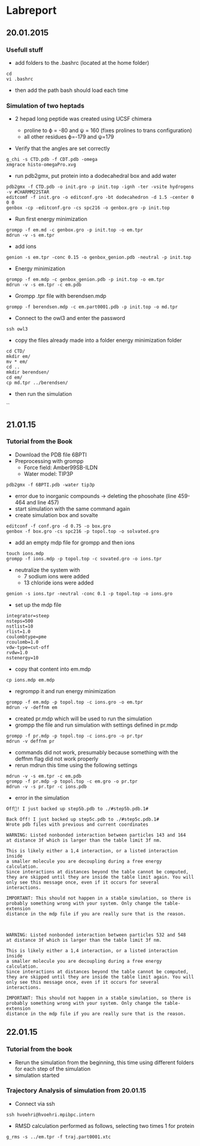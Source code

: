# Labreport

## 20.01.2015

### Usefull stuff

* add folders to the .bashrc (located at the home folder)

```
cd 
vi .bashrc
```

* then add the path bash should load each time

### Simulation of two heptads

* 2 hepad long peptide was created using UCSF chimera
	* proline to ϕ = -80 and ψ = 160 (fixes prolines to trans configuration)
	* all other residues ϕ=-179 and ψ=179

* Verify that the angles are set correctly

```
g_chi -s CTD.pdb -f CDT.pdb -omega
xmgrace histo-omegaPro.xvg
```

* run pdb2gmx, put protein into a dodecahedral box and add water 

```
pdb2gmx -f CTD.pdb -o init.gro -p init.top -ignh -ter -vsite hydrogens -v #CHARMM22STAR
editcomf -f init.gro -o editconf.gro -bt dodecahedron -d 1.5 -center 0 0 0
genbox -cp -editconf.gro -cs spc216 -o genbox.gro -p init.top
```

* Run first energy minimization 

```
grompp -f em.md -c genbox.gro -p init.top -o em.tpr
mdrun -v -s em.tpr
```

* add ions

```
genion -s em.tpr -conc 0.15 -o genbox_genion.pdb -neutral -p init.top
```

* Energy minimization

```
grompp -f em.mdp -c genbox_genion.pdb -p init.top -o em.tpr
mdrun -v -s em.tpr -c em.pdb
```


* Grompp .tpr file with berendsen.mdp 

```
grompp -f berendsen.mdp -c em.part0001.pdb -p init.top -o md.tpr
```

* Connect to the owl3 and enter the password

```
ssh owl3
```

* copy the files already made into a folder energy minimization folder

```
cd CTD/
mkdir em/
mv * em/
cd ..
mkdir berendsen/
cd em/
cp md.tpr ../berendsen/
```

* then run the simulation

``

## 21.01.15

### Tutorial from the Book

* Download the PDB file 6BPTI
* Preprocessing with grompp 
	* Force field: Amber99SB-ILDN
	* Water model: TIP3P


```
pdb2gmx -f 6BPTI.pdb -water tip3p
```

* error due to inorganic compounds → deleting the phosohate (line 459-464 and line 457)
* start simulation with the same command again
* create simulation box and sovalte

```
editconf -f conf.gro -d 0.75 -o box.gro
genbox -f box.gro -cs spc216 -p topol.top -o solvated.gro
```

* add an empty mdp file for grompp and then ions

```
touch ions.mdp
grompp -f ions.mdp -p topol.top -c sovated.gro -o ions.tpr
```

* neutralize the system with
	* 7 sodium ions were added
	* 13 chloride ions were added

```
genion -s ions.tpr -neutral -conc 0.1 -p topol.top -o ions.gro
```

* set up the mdp file 

```
integrator=steep
nsteps=500
nstlist=10
rlist=1.0
coulombtype=pme
rcoulomb=1.0
vdw-type=cut-off
rvdw=1.0
nstenergy=10
```

* copy that content into em.mdp

```
cp ions.mdp em.mdp
```

* regrompp it and run energy minimization

```
grompp -f em.mdp -p topol.top -c ions.gro -o em.tpr
mdrun -v -deffnm em
```

* created pr.mdp which will be used to run the simulation
* grompp the file and run simulation with settings defined in pr.mdp


```
grompp -f pr.mdp -p topol.top -c ions.gro -o pr.tpr
mdrun -v deffnm pr
```

* commands did not work, presumably because something with the deffnm flag did not work properly
* rerun mdrun this time using the following settings

```
mdrun -v -s em.tpr -c em.pdb
grompp -f pr.mdp -p topol.top -c em.gro -o pr.tpr
mdrun -v -s pr.tpr -c ions.pdb
``` 

* error in the simulation


```
Off! I just backed up step5b.pdb to ./#step5b.pdb.1#

Back Off! I just backed up step5c.pdb to ./#step5c.pdb.1#
Wrote pdb files with previous and current coordinates

WARNING: Listed nonbonded interaction between particles 143 and 164
at distance 3f which is larger than the table limit 3f nm.

This is likely either a 1,4 interaction, or a listed interaction inside
a smaller molecule you are decoupling during a free energy calculation.
Since interactions at distances beyond the table cannot be computed,
they are skipped until they are inside the table limit again. You will
only see this message once, even if it occurs for several interactions.

IMPORTANT: This should not happen in a stable simulation, so there is
probably something wrong with your system. Only change the table-extension
distance in the mdp file if you are really sure that is the reason.



WARNING: Listed nonbonded interaction between particles 532 and 548
at distance 3f which is larger than the table limit 3f nm.

This is likely either a 1,4 interaction, or a listed interaction inside
a smaller molecule you are decoupling during a free energy calculation.
Since interactions at distances beyond the table cannot be computed,
they are skipped until they are inside the table limit again. You will
only see this message once, even if it occurs for several interactions.

IMPORTANT: This should not happen in a stable simulation, so there is
probably something wrong with your system. Only change the table-extension
distance in the mdp file if you are really sure that is the reason.
```


## 22.01.15

### Tutorial from the book

* Rerun the simulation from the beginning, this time using different folders for each step of the simulation
* simulation started

### Trajectory Analysis of simulation from 20.01.15

* Connect via ssh

```
ssh hvoehri@hvoehri.mpibpc.intern
```


* RMSD calculation performed as follows, selecting two times 1 for protein

```
g_rms -s ../em.tpr -f traj.part0001.xtc
 
```







